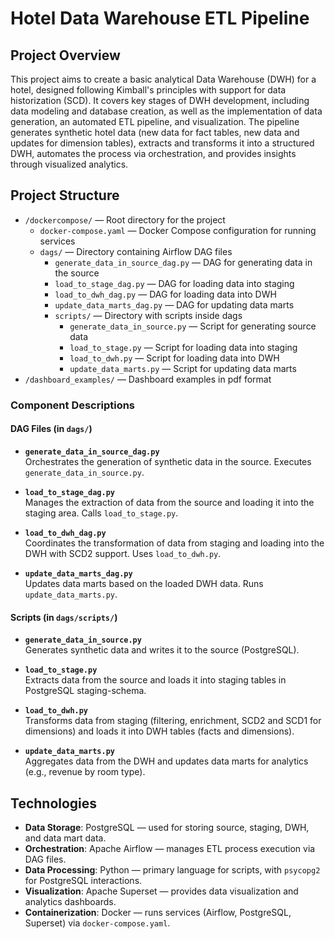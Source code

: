 # Hotel Data Warehouse ETL Pipeline

## Project Overview

This project aims to create a basic analytical Data Warehouse (DWH) for a hotel, designed following Kimball's principles with support for data historization (SCD). It covers key stages of DWH development, including data modeling and database creation, as well as the implementation of data generation, an automated ETL pipeline, and visualization. The pipeline generates synthetic hotel data (new data for fact tables, new data and updates for dimension tables), extracts and transforms it into a structured DWH, automates the process via orchestration, and provides insights through visualized analytics.

## Project Structure

- `/dockercompose/` — Root directory for the project
  - `docker-compose.yaml` — Docker Compose configuration for running services
  - `dags/` — Directory containing Airflow DAG files
    - `generate_data_in_source_dag.py` — DAG for generating data in the source
    - `load_to_stage_dag.py` — DAG for loading data into staging
    - `load_to_dwh_dag.py` — DAG for loading data into DWH
    - `update_data_marts_dag.py` — DAG for updating data marts
    - `scripts/` — Directory with scripts inside dags
      - `generate_data_in_source.py` — Script for generating source data
      - `load_to_stage.py` — Script for loading data into staging
      - `load_to_dwh.py` — Script for loading data into DWH
      - `update_data_marts.py` — Script for updating data marts
- `/dashboard_examples/` — Dashboard examples in pdf format

### Component Descriptions

#### DAG Files (in `dags/`)
- **`generate_data_in_source_dag.py`**  
  Orchestrates the generation of synthetic data in the source. Executes `generate_data_in_source.py`.

- **`load_to_stage_dag.py`**  
  Manages the extraction of data from the source and loading it into the staging area. Calls `load_to_stage.py`.

- **`load_to_dwh_dag.py`**  
  Coordinates the transformation of data from staging and loading into the DWH with SCD2 support. Uses `load_to_dwh.py`.

- **`update_data_marts_dag.py`**  
  Updates data marts based on the loaded DWH data. Runs `update_data_marts.py`.

#### Scripts (in `dags/scripts/`)
- **`generate_data_in_source.py`**  
  Generates synthetic data and writes it to the source (PostgreSQL).

- **`load_to_stage.py`**  
  Extracts data from the source and loads it into staging tables in PostgreSQL staging-schema.

- **`load_to_dwh.py`**  
  Transforms data from staging (filtering, enrichment, SCD2 and SCD1 for dimensions) and loads it into DWH tables (facts and dimensions).

- **`update_data_marts.py`**  
  Aggregates data from the DWH and updates data marts for analytics (e.g., revenue by room type).

## Technologies

- **Data Storage**: PostgreSQL — used for storing source, staging, DWH, and data mart data.
- **Orchestration**: Apache Airflow — manages ETL process execution via DAG files.
- **Data Processing**: Python — primary language for scripts, with `psycopg2` for PostgreSQL interactions.
- **Visualization**: Apache Superset — provides data visualization and analytics dashboards.
- **Containerization**: Docker — runs services (Airflow, PostgreSQL, Superset) via `docker-compose.yaml`.